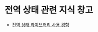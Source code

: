 # 전역 상태 관련 지식 창고

- [전역 상태 라이브러리 사용 경험](https://github.com/byhhh2/helloworld/blob/main/React/%EC%A0%84%EC%97%AD%20%EC%83%81%ED%83%9C/%EC%A0%84%EC%97%AD%20%EC%83%81%ED%83%9C%20%EB%9D%BC%EC%9D%B4%EB%B8%8C%EB%9F%AC%EB%A6%AC%20%EC%82%AC%EC%9A%A9%20%EA%B2%BD%ED%97%98.md)
